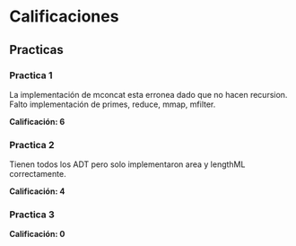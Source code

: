 # Calificaciones

## Practicas

### Practica 1

La implementación de mconcat esta erronea dado que no hacen recursion.
Falto implementación de primes, reduce, mmap, mfilter.

**Calificación: 6**

### Practica 2

Tienen todos los ADT pero solo implementaron area y lengthML correctamente.

**Calificación: 4**

### Practica 3

**Calificación: 0**